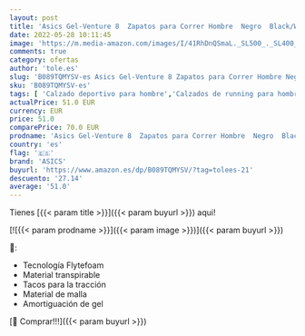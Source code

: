 ```yaml
---
layout: post
title: 'Asics Gel-Venture 8  Zapatos para Correr Hombre  Negro  Black/White   42.5 EU'
date: 2022-05-28 10:11:45
image: 'https://m.media-amazon.com/images/I/41RhDnQSmaL._SL500_._SL400_.jpg'
comments: true
category: ofertas
author: 'tole.es'
slug: 'B089TQMYSV-es Asics Gel-Venture 8 Zapatos para Correr Hombre Negro...'
sku: 'B089TQMYSV-es'
tags: [ 'Calzado deportivo para hombre','Calzados de running para hombre','Calzados para correr en asfalto para hombre','Zapatillas y calzado deportivo para hombre','Zapatos','Zapatos para hombre','Zapatos y complementos','asics','zapatos','🇪🇸', ]
actualPrice: 51.0 EUR
currency: EUR
price: 51.0
comparePrice: 70.0 EUR
prodname: 'Asics Gel-Venture 8  Zapatos para Correr Hombre  Negro  Black/White   42.5 EU'
country: 'es'
flag: '🇪🇸'
brand: 'ASICS'
buyurl: 'https://www.amazon.es/dp/B089TQMYSV/?tag=tolees-21'
descuento: '27.14'
average: '51.0'
---
```


Tienes [{{< param title >}}]({{< param buyurl >}}) aqui!

[![{{< param prodname >}}]({{< param image >}})]({{< param buyurl >}})

🔎:

- Tecnología Flytefoam
- Material transpirable
- Tacos para la tracción
- Material de malla
- Amortiguación de gel

[🛒 Comprar!!!]({{< param buyurl >}})
